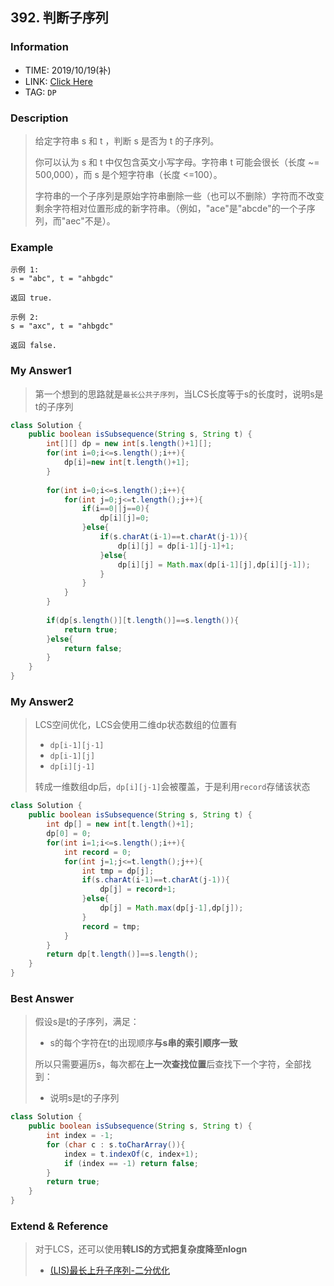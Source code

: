 ## 392. 判断子序列

### Information

* TIME: 2019/10/19(补)
* LINK: [Click Here]( https://leetcode-cn.com/problems/is-subsequence/ )
* TAG: `DP`

### Description

> 给定字符串 s 和 t ，判断 s 是否为 t 的子序列。
>
> 你可以认为 s 和 t 中仅包含英文小写字母。字符串 t 可能会很长（长度 ~= 500,000），而 s 是个短字符串（长度 <=100）。
>
> 字符串的一个子序列是原始字符串删除一些（也可以不删除）字符而不改变剩余字符相对位置形成的新字符串。（例如，"ace"是"abcde"的一个子序列，而"aec"不是）。
>

### Example

```text
示例 1:
s = "abc", t = "ahbgdc"

返回 true.

示例 2:
s = "axc", t = "ahbgdc"

返回 false.
```

### My Answer1

> 第一个想到的思路就是`最长公共子序列`，当LCS长度等于s的长度时，说明s是t的子序列

```java
class Solution {
    public boolean isSubsequence(String s, String t) {
        int[][] dp = new int[s.length()+1][];
        for(int i=0;i<=s.length();i++){
            dp[i]=new int[t.length()+1];
        }
        
        for(int i=0;i<=s.length();i++){
            for(int j=0;j<=t.length();j++){
                if(i==0||j==0){
                    dp[i][j]=0;
                }else{
                    if(s.charAt(i-1)==t.charAt(j-1)){
                        dp[i][j] = dp[i-1][j-1]+1;
                    }else{
                        dp[i][j] = Math.max(dp[i-1][j],dp[i][j-1]);
                    }
                }
            }
        }
        
        if(dp[s.length()][t.length()]==s.length()){
            return true;
        }else{
            return false;
        }
    }
}
```

### My Answer2

> LCS空间优化，LCS会使用二维dp状态数组的位置有
>
> * `dp[i-1][j-1]`
> * `dp[i-1][j]`
> * `dp[i][j-1]`
>
> 转成一维数组dp后，`dp[i][j-1]`会被覆盖，于是利用`record`存储该状态

```java
class Solution {
    public boolean isSubsequence(String s, String t) {
        int dp[] = new int[t.length()+1];
        dp[0] = 0;
        for(int i=1;i<=s.length();i++){
            int record = 0;
            for(int j=1;j<=t.length();j++){
                int tmp = dp[j];
                if(s.charAt(i-1)==t.charAt(j-1)){
                    dp[j] = record+1;
                }else{
                    dp[j] = Math.max(dp[j-1],dp[j]);
                }
                record = tmp;
            }
        }
        return dp[t.length()]==s.length();
    }
}
```



### Best Answer

> 假设s是t的子序列，满足：
>
> * s的每个字符在t的出现顺序**与s串的索引顺序一致**
>
> 所以只需要遍历s，每次都在**上一次查找位置**后查找下一个字符，全部找到：
>
> * 说明s是t的子序列

```java
class Solution {
    public boolean isSubsequence(String s, String t) {
        int index = -1;
        for (char c : s.toCharArray()){
            index = t.indexOf(c, index+1);
            if (index == -1) return false;
        }
        return true;
    }
}
```

### Extend & Reference

>对于LCS，还可以使用**转LIS的方式把复杂度降至nlogn**
>
>* [(LIS)最长上升子序列-二分优化]( https://blog.csdn.net/SZU_Crayon/article/details/82025727 )